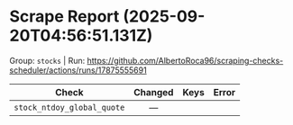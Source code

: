 # Scrape Report (2025-09-20T04:56:51.131Z)

Group: `stocks`  |  Run: https://github.com/AlbertoRoca96/scraping-checks-scheduler/actions/runs/17875555691

| Check | Changed | Keys | Error |
|---|:---:|:--|:--|
| `stock_ntdoy_global_quote` | — |  |  |
